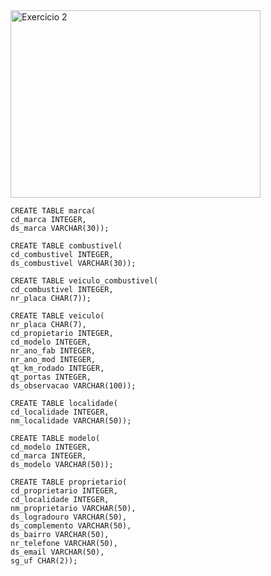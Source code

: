 <img src="https://github.com/gabsdnker/Entra21/blob/a23856cb928a371c20c41b971f2f54001b7b02dc/Banco%20de%20Dados/SQL/Exerc%C3%ADcios/Imagens/exercicio2.sql.png" alt="Exercicio 2" width="400" height="300">
    
    CREATE TABLE marca(
    cd_marca INTEGER,
    ds_marca VARCHAR(30));
    
    CREATE TABLE combustivel(
    cd_combustivel INTEGER,
    ds_combustivel VARCHAR(30));
    
    CREATE TABLE veiculo_combustivel(
    cd_combustivel INTEGER,
    nr_placa CHAR(7));
    
    CREATE TABLE veiculo(
    nr_placa CHAR(7),
    cd_propietario INTEGER,
    cd_modelo INTEGER,
    nr_ano_fab INTEGER,
    nr_ano_mod INTEGER,
    qt_km_rodado INTEGER,
    qt_portas INTEGER,
    ds_observacao VARCHAR(100));
    
    CREATE TABLE localidade(
    cd_localidade INTEGER,
    nm_localidade VARCHAR(50));
    
    CREATE TABLE modelo(
    cd_modelo INTEGER,
    cd_marca INTEGER,
    ds_modelo VARCHAR(50));
    
    CREATE TABLE proprietario(
    cd_proprietario INTEGER,
    cd_localidade INTEGER,
    nm_proprietario VARCHAR(50),
    ds_logradouro VARCHAR(50),
    ds_complemento VARCHAR(50),
    ds_bairro VARCHAR(50),
    nr_telefone VARCHAR(50),
    ds_email VARCHAR(50),
    sg_uf CHAR(2));
